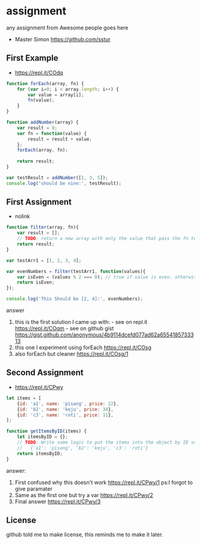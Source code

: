 # assignment
any assignment from Awesome people goes here

  - Master Simon https://github.com/sstur

## First Example

  - https://repl.it/COdq

```js
function forEach(array, fn) {
	for (var i=0; i < array.length; i++) {
		var value = array[i];
		fn(value);
	}
}

function addNumber(array) {
	var result = 0;
	var fn = function(value) {
		result = result + value;
	};
	forEach(array, fn);
	
	return result;
}

var testResult = addNumber([1, 3, 5]);
console.log('should be nine:', testResult);
```

## First Assignment
  - nolink

```js
function filter(array, fn){
	var result = [];
	// TODO: return a new array with only the value that pass the fn test. (meaning the fn returned true)
	return result;
}

var testArr1 = [1, 2, 3, 4];

var evenNumbers = filter(testArr1, function(values){
	var isEven = (values % 2 === 0); // true if value is even. otherwise false.
 	return isEven;
});

console.log('This Should be [2, 4]:', evenNumbers);
```

answer
  1. this is the first solution I came up with:
   	- see on repl.it https://repl.it/COqm
   	- see on github gist https://gist.github.com/anonymous/4b9114dcefd077ad62a6554185733313
  2. this one I experiment using forEach https://repl.it/COsg
  3. also forEach but cleaner https://repl.it/COsg/1

## Second Assignment
  - https://repl.it/CPwy

```js
let items = [
	{id: 'a1', name: 'pisang', price: 22},
	{id: 'b2', name: 'keju', price: 34},
	{id: 'c3', name: 'roti', price: 11},
];

function getItemsByID(items) {
	let itemsByID = {};
	// TODO: Write some logic to put the items into the object by ID so it looks like:
	//   {'a1': 'pisang', 'b2': 'keju', 'c3': 'roti'}
	return itemsByID;
}
```

answer:
  1. First confused why this doesn't work https://repl.it/CPwy/1 ps:I forgot to give paramater
  2. Same as the first one but try a var https://repl.it/CPwy/2
  3. Final answer https://repl.it/CPwy/3

## License
github told me to make license, this reminds me to make it later.
